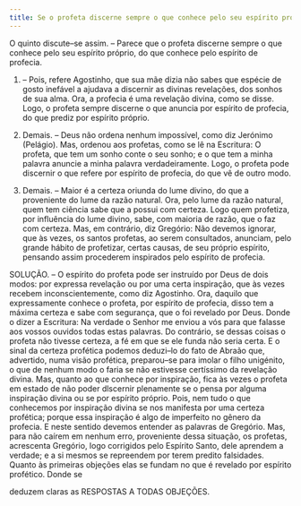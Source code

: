 ```yaml
---
title: Se o profeta discerne sempre o que conhece pelo seu espírito próprio, do que conhece pelo espírito de profecia
---
```


O quinto discute–se assim. – Parece que o profeta discerne sempre o que conhece pelo seu espírito próprio, do que conhece pelo espírito de profecia.  

1. – Pois, refere Agostinho, que sua mãe dizia não sabes que espécie de gosto inefável a ajudava a discernir as divinas revelações, dos sonhos de sua alma. Ora, a profecia é uma revelação divina, como se disse. Logo, o profeta sempre discerne o que anuncia por espírito de profecia, do que prediz por espírito próprio.  

2. Demais. – Deus não ordena nenhum impossível, como diz Jerónimo (Pelágio). Mas, ordenou aos profetas, como se lê na Escritura: O profeta, que tem um sonho conte o seu sonho; e o que tem a minha palavra anuncie a minha palavra verdadeiramente. Logo, o profeta pode discernir o que refere por espírito de profecia, do que vê de outro modo.  

3. Demais. – Maior é a certeza oriunda do lume divino, do que a proveniente do lume da razão natural. Ora, pelo lume da razão natural, quem tem ciência sabe que a possui com certeza. Logo quem profetiza, por influência do lume divino, sabe, com maioria de razão, que o faz com certeza.  Mas, em contrário, diz Gregório: Não devemos ignorar, que às vezes, os santos profetas, ao serem consultados, anunciam, pelo grande hábito de profetizar, certas causas, de seu próprio espírito, pensando assim procederem inspirados pelo espírito de profecia.  

SOLUÇÃO. – O espírito do profeta pode ser instruído por Deus de dois modos: por expressa revelação ou por uma certa inspiração, que às vezes recebem inconscientemente, como diz Agostinho.  Ora, daquilo que expressamente conhece o profeta, por espírito de profecia, disso tem a máxima certeza e sabe com segurança, que o foi revelado por Deus. Donde o dizer a Escritura: Na verdade o Senhor me enviou a vós para que falasse aos vossos ouvidos todas estas palavras. Do contrário, se dessas coisas o profeta não tivesse certeza, a fé em que se ele funda não seria certa. E o sinal da certeza profética podemos deduzi–lo do fato de Abraão que, advertido, numa visão profética, preparou–se para imolar o filho unigénito, o que de nenhum modo o faria se não estivesse certíssimo da revelação divina.  Mas, quanto ao que conhece por inspiração, fica às vezes o profeta em estado de não poder dlscernir plenamente se o pensa por alguma inspiração divina ou se por espírito próprio. Pois, nem tudo o que conhecemos por inspiração divina se nos manifesta por uma certeza profética; porque essa inspiração é algo de imperfeito no gênero da profecia. E neste sentido devemos entender as palavras de Gregório. Mas, para não caírem em nenhum erro, proveniente dessa situação, os profetas, acrescenta Gregório, logo corrigidos pelo Espírito Santo, dele aprendem a verdade; e a si mesmos se repreendem por terem predito falsidades.  Quanto às primeiras objeções elas se fundam no que é revelado por espírito profético. Donde se 

deduzem claras as RESPOSTAS A TODAS OBJEÇÕES.